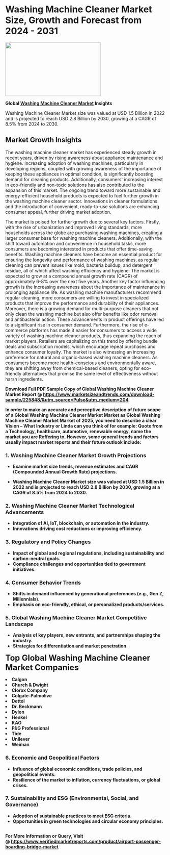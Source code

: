 <H1>Washing Machine Cleaner Market Size, Growth and Forecast from 2024 - 2031</H1><img class="aligncenter size-medium wp-image-584254" src="https://thirdeyenews.in/wp-content/uploads/2024/09/Global-Market-Research-300x168.jpeg" alt="" width="300" height="168" /><p><strong>Global&nbsp;<a href="https://www.marketsizeandtrends.com/download-sample/225848/&amp;utm_source=Pulse&amp;utm_medium=204">Washing Machine Cleaner Market</a> Insights</strong></p><p>Washing Machine Cleaner Market size was valued at USD 1.5 Billion in 2022 and is projected to reach USD 2.8 Billion by 2030, growing at a CAGR of 8.5% from 2024 to 2030.</p><p><h2>Market Growth Insights</h2> <p>The washing machine cleaner market has experienced steady growth in recent years, driven by rising awareness about appliance maintenance and hygiene. Increasing adoption of washing machines, particularly in developing regions, coupled with growing awareness of the importance of keeping these appliances in optimal condition, is significantly boosting demand for cleaning products. Additionally, consumers' increasing interest in eco-friendly and non-toxic solutions has also contributed to the expansion of this market. The ongoing trend toward more sustainable and energy-efficient household products is expected to fuel further growth in the washing machine cleaner sector. Innovations in cleaner formulations and the introduction of convenient, ready-to-use solutions are enhancing consumer appeal, further driving market adoption.</p> <p><strong></strong></p> <p>The market is poised for further growth due to several key factors. Firstly, with the rise of urbanization and improved living standards, more households across the globe are purchasing washing machines, creating a larger consumer base for washing machine cleaners. Additionally, with the shift toward automation and convenience in household tasks, more consumers are becoming interested in products that offer time-saving benefits. Washing machine cleaners have become an essential product for ensuring the longevity and performance of washing machines, as regular cleaning can prevent issues like mold, bacteria buildup, and detergent residue, all of which affect washing efficiency and hygiene. The market is expected to grow at a compound annual growth rate (CAGR) of approximately 6-8% over the next five years. Another key factor influencing growth is the increasing awareness about the importance of maintenance in prolonging appliance life. As washing machine manufacturers recommend regular cleaning, more consumers are willing to invest in specialized products that improve the performance and durability of their appliances. Moreover, there is a growing demand for multi-purpose cleaners that not only clean the washing machine but also offer benefits like odor removal and antibacterial action. These advancements in product offerings have led to a significant rise in consumer demand. Furthermore, the rise of e-commerce platforms has made it easier for consumers to access a wide variety of washing machine cleaner products, thus expanding the reach of market players. Retailers are capitalizing on this trend by offering bundle deals and subscription models, which encourage repeat purchases and enhance consumer loyalty. The market is also witnessing an increasing preference for natural and organic-based washing machine cleaners. As consumers become more health-conscious and environmentally aware, they are shifting away from chemical-based cleaners, opting for eco-friendly alternatives that promise the same level of effectiveness without harsh ingredients. <p><strong></p><p><span class=""><strong>Download Full PDF Sample Copy of Global Washing Machine Cleaner Market Report</strong> @ <a href="https://www.marketsizeandtrends.com/download-sample/225848/&amp;utm_source=Pulse&amp;utm_medium=204" target="_blank">https://www.marketsizeandtrends.com/download-sample/225848/&amp;utm_source=Pulse&amp;utm_medium=204</a></span></p><p>In order to make an accurate and perceptive description of future scope of a Global&nbsp;Washing Machine Cleaner Market Market as Global&nbsp;Washing Machine Cleaner Market Market of 2025, you need to describe a clear Vision &ndash; What Industry or Linda can you think of for example: Quote from a Technology, healthcare, automotive, renewable energy, name the market you are Reffering to. However, some general trends and factors usually impact market reports and their future outlook include:</p><h3>1.&nbsp;<strong>Washing Machine Cleaner Market Growth Projections</strong></h3><ul><li>Examine market size trends, revenue estimates and CAGR (Compounded Annual Growth Rate) projections.</li><li><p>Washing Machine Cleaner Market size was valued at USD 1.5 Billion in 2022 and is projected to reach USD 2.8 Billion by 2030, growing at a CAGR of 8.5% from 2024 to 2030.</p></li></ul><h3>2.&nbsp;<strong>Washing Machine Cleaner Market Technological Advancements</strong></h3><ul><li>Integration of AI, IoT, blockchain, or automation in the industry.</li><li>Innovations driving cost reductions or improving efficiency.</li></ul><h3>3.&nbsp;<strong>Regulatory and Policy Changes</strong></h3><ul><li>Impact of global and regional regulations, including sustainability and carbon-neutral goals.</li><li>Compliance challenges and opportunities tied to government initiatives.</li></ul><h3>4.&nbsp;<strong>Consumer Behavior Trends</strong></h3><ul><li>Shifts in demand influenced by generational preferences (e.g., Gen Z, Millennials).</li><li>Emphasis on eco-friendly, ethical, or personalized products/services.</li></ul><h3>5.&nbsp;<strong>Global Washing Machine Cleaner Market Competitive Landscape</strong></h3><ul><li>Analysis of key players, new entrants, and partnerships shaping the industry.</li><li>Strategies for differentiation and market penetration.</li></ul><p data-pm-slice="1 1 []"><span style="color: inherit; font-family: inherit; font-size: 25px;">Top Global Washing Machine Cleaner Market Companies</span></p><div class="" data-test-id=""><p><li>Calgon</li><li> Church & Dwight</li><li> Clorox Company</li><li> Colgate-Palmolive</li><li> Dettol</li><li> Dr. Beckmann</li><li> Dylon</li><li> Henkel</li><li> KAO</li><li> P&G Professional</li><li> Tide</li><li> Unilever</li><li> Weiman</li></p></div><h3>6.&nbsp;<strong>Economic and Geopolitical Factors</strong></h3><ul><li>Influence of global economic conditions, trade policies, and geopolitical events.</li><li>Resilience of the market to inflation, currency fluctuations, or global crises.</li></ul><h3>7.&nbsp;<strong>Sustainability and ESG (Environmental, Social, and Governance)</strong></h3><ul><li>Adoption of sustainable practices to meet ESG criteria.</li><li>Opportunities in green technologies and circular economy principles.</li></ul><h2><strong style="font-size: 14px;">For More Information or Query, Visit @&nbsp;</strong><a style="background-color: #ffffff; font-size: 14px;" href="https://www.marketsizeandtrends.com/report/washing-machine-cleaner-market/" target="_blank">https://www.verifiedmarketreports.com/product/airport-passenger-boarding-bridge-market</a></h2>
